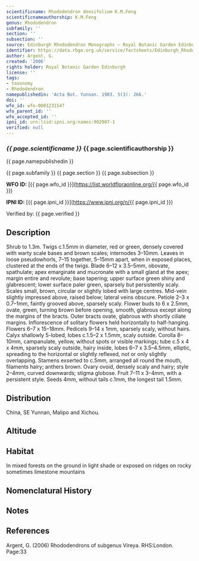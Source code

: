 ```yaml
---
scientificname: Rhododendron densifolium K.M.Feng
scientificnameauthorship: K.M.Feng
genus: Rhododendron
subfamily: ''
section: ''
subsection: ''
source: Edinburgh Rhododendron Monographs – Royal Botanic Garden Edinburgh
identifier: https://data.rbge.org.uk/service/factsheets/Edinburgh_Rhododendron_Monographs.xhtml
author: Argent, G.
created: '2006'
rights holder: Royal Botanic Garden Edinburgh
license: ''
tags:
- taxonomy
- Rhododendron
namepublishedin: 'Acta Bot. Yunnan. 1983. 5(3): 266.'
doi: ''
wfo_id: wfo-0001231547
wfo_parent_id: ''
wfo_accepted_id: ''
ipni_id: urn:lsid:ipni.org:names:902907-1
verified: null
---
```

### _{{ page.scientificname }}_ {{ page.scientificauthorship }}
 {{ page.namepublishedin }}

{{ page.subfamily }} {{ page.section }} {{ page.subsection }}

**WFO ID:** [{{ page.wfo_id }}](https://list.worldfloraonline.org/{{ page.wfo_id }})

**IPNI ID:** [{{ page.ipni_id }}](https://www.ipni.org/n/{{ page.ipni_id }})

Verified by: {{ page.verified }}



## Description
Shrub to 1.3m. Twigs c.1.5mm in diameter, red or green, densely covered with warty scale bases and brown scales; internodes 3–10mm. Leaves in loose pseudo­whorls, 7–15 together, 5–15mm apart, when in exposed places, clustered at the ends of the twigs. Blade 6–12 x 3.5–5mm, obovate, spathulate; apex emarginate and mucronate with a small gland at the apex; margin entire and revolute; base tapering; upper surface green shiny and glabrescent; lower surface paler green, sparsely but persistently scaly. Scales small, brown, circular or slightly lobed with large centres. Mid-vein slightly impressed above, raised below; lateral veins obscure. Petiole 2–3 x 0.7–1mm, faintly grooved above, sparsely scaly. Flower buds to 6 x 2.5mm, ovate, green, turning brown before opening, smooth, glabrous except along the margins of the bracts. Outer bracts ovate, glabrous with shortly ciliate margins. Inflorescence of solitary flowers held horizontally to half-hanging. Flowers 6–7 x 15–18mm. Pedicels 9–14 x 1mm, sparsely scaly, without hairs. Calyx shallowly 5-lobed, lobes c.1.5–2 x 1.5mm, scaly outside. Corolla 8–10mm, campanulate, yellow, without spots or visible markings; tube c.5 x 4 x 4mm, sparsely scaly outside, hairy inside, lobes 6–7 x 3.5–4.5mm, elliptic, spreading to the horizontal or slightly reflexed, not or only slightly overlapping. Stamens exserted to c.5mm, arranged all round the mouth, filaments hairy; anthers brown. Ovary ovoid, densely scaly and hairy; style 2–4mm, curved downwards; stigma globose. Fruit 7–11 x 3–4mm, with a persistent style. Seeds 4mm, without tails c.1mm, the longest tail 1.5mm.

## Distribution
China, SE Yunnan, Malipo and Xichou.

## Altitude


## Habitat
In mixed forests on the ground in light shade or exposed on ridges on rocky sometimes limestone mountains

## Nomenclatural History

                       
## Notes


## References

Argent, G. (2006) Rhododendrons of subgenus Vireya. RHS:London. Page:33

